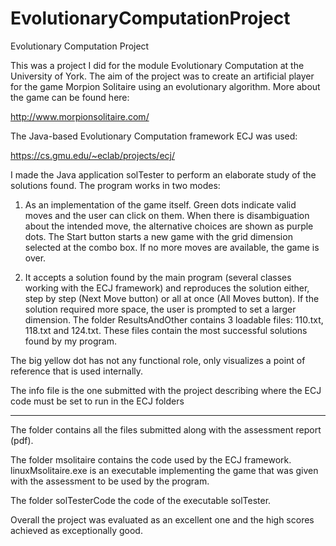# EvolutionaryComputationProject
Evolutionary Computation Project


This was a project I did for the module Evolutionary Computation at the University of York.
The aim of the project was to create an artificial player for the game Morpion Solitaire
using an evolutionary algorithm. More about the game can be found here:

http://www.morpionsolitaire.com/  

The Java-based Evolutionary Computation framework ECJ was used:

https://cs.gmu.edu/~eclab/projects/ecj/

I made the Java application solTester to perform an elaborate study of the solutions found. 
The program works in two modes: 

1) As an implementation of the game itself. Green dots indicate valid moves and the user can
click on them. When there is disambiguation about the intended move, the alternative choices are
shown as purple dots. The Start button starts a new game with the grid dimension selected at the 
combo box. If no more moves are available, the game is over. 

2) It accepts a solution found by the main program (several classes working with the ECJ framework)
and reproduces the solution either, step by step (Next Move button) or all at once (All Moves button).
If the solution required more space, the user is prompted to set a larger dimension. The folder
ResultsAndOther contains 3 loadable files: 110.txt, 118.txt and 124.txt. These files contain
the most successful solutions found by my program.

The big yellow dot has not any functional role, only visualizes a point of reference that is used
internally.

The info file is the one submitted with the project describing where the ECJ code must be set to run in the ECJ folders

-----------------------------------------------------------------

The folder contains all the files submitted along with the assessment report (pdf).

The folder msolitaire contains the code used by the ECJ framework.
linuxMsolitaire.exe is an executable implementing the game that was given with the assessment 
to be used by the program.

The folder solTesterCode the code of the executable solTester. 


Overall the project was evaluated as an excellent one and the high scores achieved as exceptionally good.  
